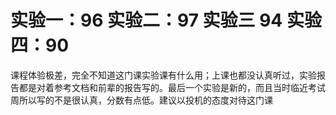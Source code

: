 # 实验一：96 实验二：97 实验三 94 实验四：90
课程体验极差，完全不知道这门课实验课有什么用；上课也都没认真听过，实验报告都是对着参考文档和前辈的报告写的。最后一个实验是新的，而且当时临近考试周所以写的不是很认真，分数有点低。建议以投机的态度对待这门课
